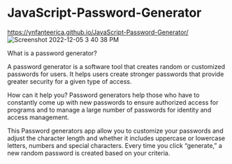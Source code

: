 # JavaScript-Password-Generator

https://ynfanteerica.github.io/JavaScript-Password-Generator/
![Screenshot 2022-12-05 3 40 38 PM](https://user-images.githubusercontent.com/112785857/211901323-ac9cfd99-a6fe-459c-9242-d2b0eb18ea3f.png)

What is a password generator?

A password generator is a software tool that creates random or customized passwords for users. It helps users create stronger passwords that provide greater security for a given type of access.

How can it help you?
Password generators help those who have to constantly come up with new passwords to ensure authorized access for programs and to manage a large number of passwords for identity and access management.

This Password generators  app allow you to customize your passwords and adjust the character length and whether it includes uppercase or lowercase letters, numbers and special characters. Every time you click “generate,” a new random password is created based on your criteria.
